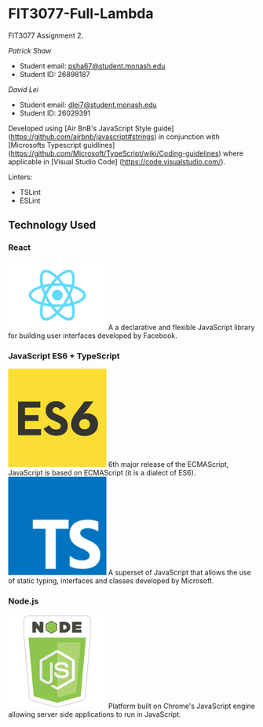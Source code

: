 # FIT3077-Full-Lambda
FIT3077 Assignment 2.

*Patrick Shaw*
- Student email: psha67@student.monash.edu
- Student ID: 26898187

*David Lei*
- Student email: dlei7@student.monash.edu
- Student ID: 26029391

Developed using [Air BnB's JavaScript Style guide] (https://github.com/airbnb/javascript#strings) in conjunction with [Microsofts Typescript guidlines] (https://github.com/Microsoft/TypeScript/wiki/Coding-guidelines) where applicable in [Visual Studio Code] (https://code.visualstudio.com/).

Linters:

- TSLint
- ESLint

## Technology Used

### React
<img src="Images/react.png" width ="200" />
A a declarative and flexible JavaScript library for building user interfaces developed by Facebook.

### JavaScript ES6 + TypeScript
<img src="Images/es6-js.png" width ="200" />
6th major release of the ECMAScript, JavaScript is based on ECMAScript (it is a dialect of ES6).
<img src="Images/typescript.png" width ="200" />
A superset of JavaScript that allows the use of static typing, interfaces and classes developed by Microsoft. 

### Node.js
<img src="Images/node.png" width ="200" />
Platform built on Chrome's JavaScript engine allowing server side applications to run in JavaScript.


